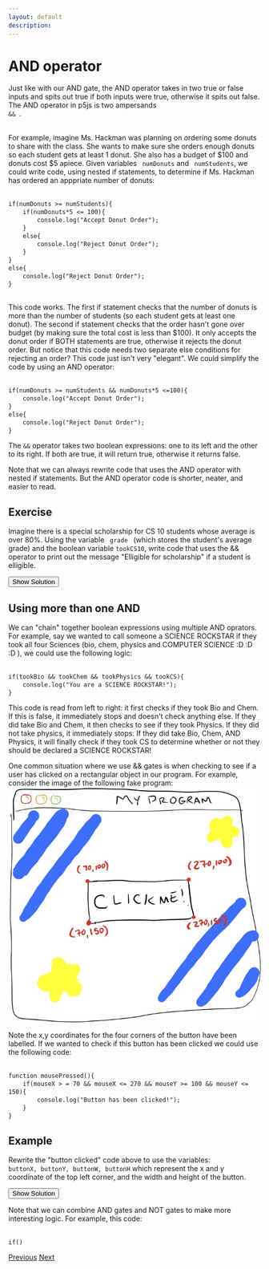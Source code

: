 ```yaml
---
layout: default
description:  
---
```


<!-- Function for hiding code!  -->
<script>
    function myFunction(name) {
      var x = document.getElementById(name);
      if (x.style.display === "none") {
        x.style.display = "block";
      } 
      else if(x.style.display ==="first"){
          x.style.display="none";         
      }
      else {
        x.style.display = "none";
      }
    }    
</script>
<!-- End of scripting functions! -->
<style>
.ui-sortable {
    width: 1000px;
}    
</style>

# AND operator
Just like with our AND gate,  the AND operator  takes in two true or false inputs and spits out true if both inputs were true, otherwise it spits out false. The AND operator in p5js is two ampersands <code> && </code>. <br><br>

For example, imagine Ms. Hackman was planning on ordering some donuts to share with the class. She wants to make sure she orders enough donuts so each student gets at least 1 donut. She also has a budget of $100 and donuts cost $5 apiece. Given variables <code> numDonuts</code> and <code> numStudents</code>, we could write code, using nested if statements, to determine if Ms. Hackman has ordered an apppriate number of donuts:
<pre>
<code>
if(numDonuts >= numStudents){
    if(numDonuts*5 <= 100){
        console.log("Accept Donut Order");
    }
    else{
        console.log("Reject Donut Order");
    }
}
else{
    console.log("Reject Donut Order");
}
</code>
</pre>

This code works. The first if statement checks that the number of donuts is more than the number of students (so each student gets at least one donut). The second if statement checks that the order hasn't gone over budget (by making sure the total cost is less than $100). It only accepts the donut order if BOTH statements are true, otherwise it rejects the donut order. But notice that this code needs two separate else conditions for rejecting an order? This code just isn't very "elegant". We could simplify the code by using an AND operator:

<pre><code>
if(numDonuts >= numStudents && numDonuts*5 <=100){
    console.log("Accept Donut Order");
}
else{
    console.log("Reject Donut Order");
}
</code></pre>

The <code>&&</code> operator takes two boolean expressions: one to its left and the other to its right. If both are true, it will return true, otherwise it returns false. <br>

Note that we can always rewrite code that uses the AND operator with nested if statements. But the AND operator code is shorter, neater, and easier to read. 

## Exercise
Imagine there is a special scholarship for CS 10 students whose average is over 80%. Using the variable <code> grade </code> (which stores the student's average grade) and the boolean variable <code>tookCS10</code>, write code that uses the && operator to print out the message "Elligible for scholarship" if a student is elligible. 

<button onClick="myFunction('scholarshipex')"> Show Solution </button>

<div id='scholarshipex' style="display:none;" >
<pre><code>
if(grade > 80 && tookCS10){
    console.log("Elligible for scholarship!");
}
</code></pre>
</div>

## Using more than one AND 

We can "chain" together boolean expressions using multiple AND oprators. For example, say we wanted to call someone a SCIENCE ROCKSTAR if they took all four Sciences (bio, chem, physics and COMPUTER SCIENCE :D :D :D ), we could use the following logic:
<pre><code>
if(tookBio && tookChem && tookPhysics && tookCS){
    console.log("You are a SCIENCE ROCKSTAR!");
}
</code></pre>

This code is read from left to right: it first checks if they took Bio and Chem. If this is false, it immediately stops and doesn't check anything else. If they did take Bio and Chem, it then checks to see if they took Physics. If they did not take physics, it immediately stops. If they did take Bio, Chem, AND Physics, it will finally check if they took CS to determine whether or not they should be declared a SCIENCE ROCKSTAR! 

One common situation where we use && gates is when checking to see if a user has clicked on a rectangular object in our program. For example, consider the image of the following fake program:
<img src="/assets/example_button.jpg">

Note the x,y coordinates for the four corners of the button have been labelled. If we wanted to check if this button has been clicked we could use the following code:

<pre><code>
function mousePressed(){
    if(mouseX > = 70 && mouseX <= 270 && mouseY >= 100 && mouseY <= 150){
        console.log("Button has been clicked!");
    }
}
</code></pre>

## Example
Rewrite the "button clicked" code above to use the variables: <code> buttonX, buttonY, buttonW, buttonH</code> which represent the x and y coordinate of the top left corner, and the width and height of the button. 

<button onClick="myFunction('buttonEx1')"> Show Solution </button>

<div id='buttonEx1' style="display:none;" >
<pre><code>
function mousePressed(){
    if(mouseX > = buttonX && mouseX <= (buttonX + buttonW) && mouseY >= buttonY && mouseY <= (buttonY + buttonH)){
        console.log("Button has been clicked!");
    }
}
</code></pre>
</div>

<!-- Using Not gate -->
Note that we can combine AND gates and NOT gates to make more interesting logic. For example, this code:

<pre><code>
if()
</code></pre>

[Previous](https://ms-hackman.github.io/AndOrNotes/)
[Next](./OR.html)
